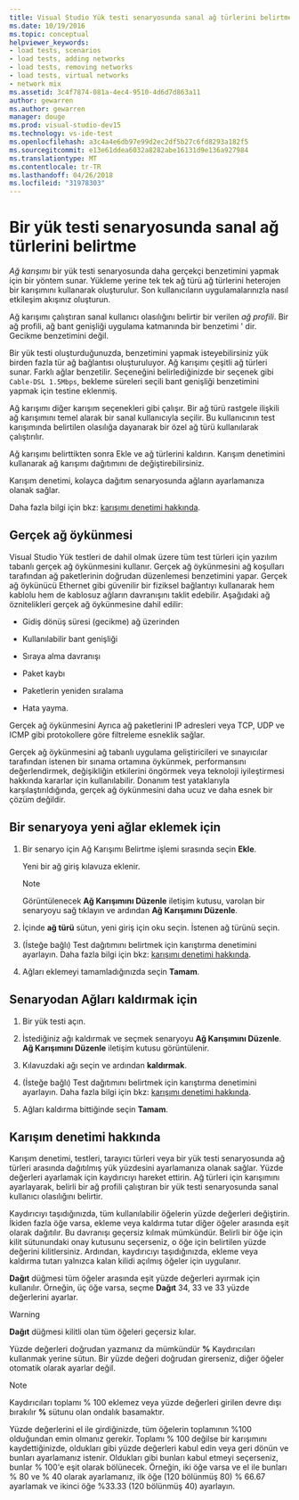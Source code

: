 ```yaml
---
title: Visual Studio Yük testi senaryosunda sanal ağ türlerini belirtme
ms.date: 10/19/2016
ms.topic: conceptual
helpviewer_keywords:
- load tests, scenarios
- load tests, adding networks
- load tests, removing networks
- load tests, virtual networks
- network mix
ms.assetid: 3c4f7874-081a-4ec4-9510-4d6d7d863a11
author: gewarren
ms.author: gewarren
manager: douge
ms.prod: visual-studio-dev15
ms.technology: vs-ide-test
ms.openlocfilehash: a3c4a4e6db97e99d2ec2df5b27c6fd8293a182f5
ms.sourcegitcommit: e13e61ddea6032a8282abe16131d9e136a927984
ms.translationtype: MT
ms.contentlocale: tr-TR
ms.lasthandoff: 04/26/2018
ms.locfileid: "31978303"
---
```

# <a name="specify-virtual-network-types-in-a-load-test-scenario"></a>Bir yük testi senaryosunda sanal ağ türlerini belirtme

*Ağ karışımı* bir yük testi senaryosunda daha gerçekçi benzetimini yapmak için bir yöntem sunar. Yükleme yerine tek tek ağ türü ağ türlerini heterojen bir karışımını kullanarak oluşturulur. Son kullanıcıların uygulamalarınızla nasıl etkileşim akışınız oluşturun.

 Ağ karışımı çalıştıran sanal kullanıcı olasılığını belirtir bir verilen *ağ profili*. Bir ağ profili, ağ bant genişliği uygulama katmanında bir benzetimi ' dir. Gecikme benzetimini değil.

 Bir yük testi oluşturduğunuzda, benzetimini yapmak isteyebilirsiniz yük birden fazla tür ağ bağlantısı oluşturuluyor. Ağ karışımı çeşitli ağ türleri sunar. Farklı ağlar benzetilir. Seçeneğini belirlediğinizde bir seçenek gibi `Cable-DSL 1.5Mbps`, bekleme süreleri seçili bant genişliği benzetimini yapmak için testine eklenmiş.

 Ağ karışımı diğer karışım seçenekleri gibi çalışır. Bir ağ türü rastgele ilişkili ağ karışımını temel alarak bir sanal kullanıcıyla seçilir. Bu kullanıcının test karışımında belirtilen olasılığa dayanarak bir özel ağ türü kullanılarak çalıştırılır.

 Ağ karışımı belirttikten sonra Ekle ve ağ türlerini kaldırın. Karışım denetimini kullanarak ağ karışımı dağıtımını de değiştirebilirsiniz.

 Karışım denetimi, kolayca dağıtım senaryosunda ağların ayarlamanıza olanak sağlar.

 Daha fazla bilgi için bkz: [karışımı denetimi hakkında](../test/specify-virtual-network-types-in-a-load-test-scenario.md).

## <a name="true-network-emulation"></a>Gerçek ağ öykünmesi

 Visual Studio Yük testleri de dahil olmak üzere tüm test türleri için yazılım tabanlı gerçek ağ öykünmesini kullanır. Gerçek ağ öykünmesini ağ koşulları tarafından ağ paketlerinin doğrudan düzenlemesi benzetimini yapar. Gerçek ağ öykünücü Ethernet gibi güvenilir bir fiziksel bağlantıyı kullanarak hem kablolu hem de kablosuz ağların davranışını taklit edebilir. Aşağıdaki ağ öznitelikleri gerçek ağ öykünmesine dahil edilir:

-   Gidiş dönüş süresi (gecikme) ağ üzerinden

-   Kullanılabilir bant genişliği

-   Sıraya alma davranışı

-   Paket kaybı

-   Paketlerin yeniden sıralama

-   Hata yayma.

Gerçek ağ öykünmesini Ayrıca ağ paketlerini IP adresleri veya TCP, UDP ve ICMP gibi protokollere göre filtreleme esneklik sağlar.

Gerçek ağ öykünmesini ağ tabanlı uygulama geliştiricileri ve sınayıcılar tarafından istenen bir sınama ortamına öykünmek, performansını değerlendirmek, değişikliğin etkilerini öngörmek veya teknoloji iyileştirmesi hakkında kararlar için kullanılabilir. Donanım test yataklarıyla karşılaştırıldığında, gerçek ağ öykünmesini daha ucuz ve daha esnek bir çözüm değildir.

## <a name="to-add-new-networks-to-a-scenario"></a>Bir senaryoya yeni ağlar eklemek için

1.  Bir senaryo için Ağ Karışımı Belirtme işlemi sırasında seçin **Ekle**.

     Yeni bir ağ giriş kılavuza eklenir.

    > [!NOTE]
    > Görüntülenecek **Ağ Karışımını Düzenle** iletişim kutusu, varolan bir senaryoyu sağ tıklayın ve ardından **Ağ Karışımını Düzenle**.

2.  İçinde **ağ türü** sütun, yeni giriş için oku seçin. İstenen ağ türünü seçin.

3.  (İsteğe bağlı) Test dağıtımını belirtmek için karıştırma denetimini ayarlayın. Daha fazla bilgi için bkz: [karışımı denetimi hakkında](../test/specify-virtual-network-types-in-a-load-test-scenario.md).

4.  Ağları eklemeyi tamamladığınızda seçin **Tamam**.

## <a name="to-remove-networks-from-a-scenario"></a>Senaryodan Ağları kaldırmak için

1.  Bir yük testi açın.

2.  İstediğiniz ağı kaldırmak ve seçmek senaryoyu **Ağ Karışımını Düzenle**. **Ağ Karışımını Düzenle** iletişim kutusu görüntülenir.

3.  Kılavuzdaki ağı seçin ve ardından **kaldırmak**.

4.  (İsteğe bağlı) Test dağıtımını belirtmek için karıştırma denetimini ayarlayın. Daha fazla bilgi için bkz: [karışımı denetimi hakkında](../test/specify-virtual-network-types-in-a-load-test-scenario.md).

5.  Ağları kaldırma bittiğinde seçin **Tamam**.

## <a name="about-the-mix-control"></a>Karışım denetimi hakkında

 Karışım denetimi, testleri, tarayıcı türleri veya bir yük testi senaryosunda ağ türleri arasında dağıtılmış yük yüzdesini ayarlamanıza olanak sağlar. Yüzde değerleri ayarlamak için kaydırıcıyı hareket ettirin. Ağ türleri için karışımını ayarlayarak, belirli bir ağ profili çalıştıran bir yük testi senaryosunda sanal kullanıcı olasılığını belirtir.

 Kaydırıcıyı taşıdığınızda, tüm kullanılabilir öğelerin yüzde değerleri değiştirin. İkiden fazla öğe varsa, ekleme veya kaldırma tutar diğer öğeler arasında eşit olarak dağıtılır. Bu davranışı geçersiz kılmak mümkündür. Belirli bir öğe için kilit sütunundaki onay kutusunu seçerseniz, o öğe için belirtilen yüzde değerini kilitlersiniz. Ardından, kaydırıcıyı taşıdığınızda, ekleme veya kaldırma tutarı yalnızca kalan kilidi açılmış öğeler için uygulanır.

 **Dağıt** düğmesi tüm öğeler arasında eşit yüzde değerleri ayırmak için kullanılır. Örneğin, üç öğe varsa, seçme **Dağıt** 34, 33 ve 33 yüzde değerlerini ayarlar.

> [!WARNING]
> **Dağıt** düğmesi kilitli olan tüm öğeleri geçersiz kılar.

 Yüzde değerleri doğrudan yazmanız da mümkündür **%** Kaydırıcıları kullanmak yerine sütun. Bir yüzde değeri doğrudan girerseniz, diğer öğeler otomatik olarak ayarlar değil.

> [!NOTE]
> Kaydırıcıları toplamı % 100 eklemez veya yüzde değerleri girilen devre dışı bırakılır **%** sütunu olan ondalık basamaktır.

Yüzde değerlerini el ile girdiğinizde, tüm öğelerin toplamının %100 olduğundan emin olmanız gerekir. Toplamı % 100 değilse bir karışımını kaydettiğinizde, oldukları gibi yüzde değerleri kabul edin veya geri dönün ve bunları ayarlamanız istenir. Oldukları gibi bunları kabul etmeyi seçerseniz, bunlar % 100'e eşit olarak bölünecek.  Örneğin, iki öğe varsa ve el ile bunları % 80 ve % 40 olarak ayarlamanız, ilk öğe (120 bölünmüş 80) % 66.67 ayarlamak ve ikinci öğe %33.33 (120 bölünmüş 40) ayarlayın.